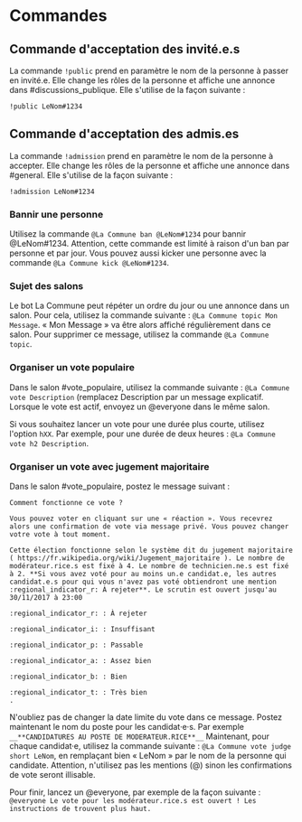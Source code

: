 # Commandes

## Commande d'acceptation des invité.e.s

La commande ``!public`` prend en paramètre le nom de la personne à passer en invité.e. Elle change les rôles de la personne et affiche une annonce dans #discussions_publique. Elle s'utilise de la façon suivante :

```
!public LeNom#1234
```

## Commande d'acceptation des admis.es

La commande ``!admission`` prend en paramètre le nom de la personne à accepter. Elle change les rôles de la personne et affiche une annonce dans #general. Elle s'utilise de la façon suivante :

```
!admission LeNom#1234
```

### Bannir une personne

Utilisez la commande ``@La Commune ban @LeNom#1234`` pour bannir @LeNom#1234. Attention, cette commande est limité à raison d'un ban par personne et par jour. Vous pouvez aussi kicker une personne avec la commande ``@La Commune kick @LeNom#1234``.

### Sujet des salons

Le bot La Commune peut répéter un ordre du jour ou une annonce dans un salon. Pour cela, utilisez la commande suivante : ``@La Commune topic Mon Message``. « Mon Message » va être alors affiché régulièrement dans ce salon. Pour supprimer ce message, utilisez la commande ``@La Commune topic``.

### Organiser un vote populaire

Dans le salon #vote_populaire, utilisez la commande suivante : ``@La Commune vote Description`` (remplacez Description par un message explicatif. Lorsque le vote est actif, envoyez un @everyone dans le même salon.

Si vous souhaitez lancer un vote pour une durée plus courte, utilisez l'option ``hXX``. Par exemple, pour une durée de deux heures : ``@La Commune vote h2 Description``.

### Organiser un vote avec jugement majoritaire

Dans le salon #vote_populaire, postez le message suivant :
```
Comment fonctionne ce vote ?

Vous pouvez voter en cliquant sur une « réaction ». Vous recevrez alors une confirmation de vote via message privé. Vous pouvez changer votre vote à tout moment.

Cette élection fonctionne selon le système dit du jugement majoritaire ( https://fr.wikipedia.org/wiki/Jugement_majoritaire ). Le nombre de modérateur.rice.s est fixé à 4. Le nombre de technicien.ne.s est fixé à 2. **Si vous avez voté pour au moins un.e candidat.e, les autres candidat.e.s pour qui vous n'avez pas voté obtiendront une mention :regional_indicator_r: À rejeter**. Le scrutin est ouvert jusqu'au 30/11/2017 à 23:00

:regional_indicator_r: : À rejeter

:regional_indicator_i: : Insuffisant

:regional_indicator_p: : Passable

:regional_indicator_a: : Assez bien

:regional_indicator_b: : Bien

:regional_indicator_t: : Très bien
.
```
N'oubliez pas de changer la date limite du vote dans ce message.
Postez maintenant le nom du poste pour les candidat·e·s. Par exemple ```__**CANDIDATURES AU POSTE DE MODERATEUR.RICE**__```
Maintenant, pour chaque candidat·e, utilisez la commande suivante :  ``@La Commune vote judge short LeNom``, en remplaçant bien « LeNom » par le nom de la personne qui candidate. Attention, n'utilisez pas les mentions (@) sinon les confirmations de vote seront illisable.

Pour finir, lancez un @everyone, par exemple de la façon suivante : ``@everyone Le vote pour les modérateur.rice.s est ouvert ! Les instructions de trouvent plus haut.``
